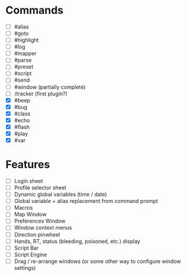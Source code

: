 
# Commands

- [ ] #alias
- [ ] #goto
- [ ] #highlight
- [ ] #log
- [ ] #mapper
- [ ] #parse
- [ ] #preset
- [ ] #script
- [ ] #send
- [ ] #window (partially complete)
- [ ] /tracker (first plugin?)
- [x] #beep
- [x] #bug
- [x] #class
- [x] #echo
- [x] #flash
- [x] #play
- [x] #var

# Features

- [ ] Login sheet
- [ ] Profile selector sheet
- [ ] Dynamic global variables (time / date)
- [ ] Global variable + alias replacement from command prompt
- [ ] Macros
- [ ] Map Window
- [ ] Preferences Window
- [ ] Window context menus
- [ ] Direction pinwheel
- [ ] Hands, RT, status (bleeding, poisoned, etc.) display
- [ ] Script Bar
- [ ] Script Engine
- [ ] Drag / re-arrange windows (or some other way to configure window settings)